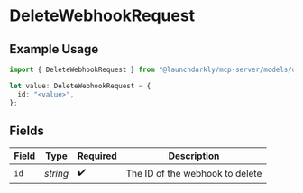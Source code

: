 # DeleteWebhookRequest

## Example Usage

```typescript
import { DeleteWebhookRequest } from "@launchdarkly/mcp-server/models/operations";

let value: DeleteWebhookRequest = {
  id: "<value>",
};
```

## Fields

| Field                           | Type                            | Required                        | Description                     |
| ------------------------------- | ------------------------------- | ------------------------------- | ------------------------------- |
| `id`                            | *string*                        | :heavy_check_mark:              | The ID of the webhook to delete |